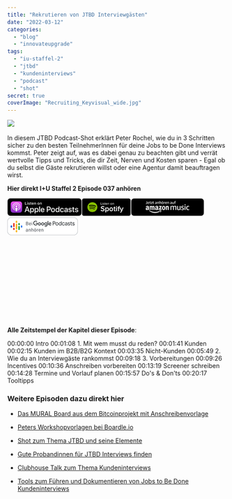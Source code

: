```yaml
---
title: "Rekrutieren von JTBD Interviewgästen"
date: "2022-03-12"
categories:
  - "blog"
  - "innovateupgrade"
tags:
  - "iu-staffel-2"
  - "jtbd"
  - "kundeninterviews"
  - "podcast"
  - "shot"
secret: true
coverImage: "Recruiting_Keyvisual_wide.jpg"
---
```


![](images/Recruiting_Keyvisual_wide-1024x576.jpg)

In diesem JTBD Podcast-Shot erklärt Peter Rochel, wie du in 3 Schritten sicher zu den besten TeilnehmerInnen für deine Jobs to be Done Interviews kommst. Peter zeigt auf, was es dabei genau zu beachten gibt und verrät wertvolle Tipps und Tricks, die dir Zeit, Nerven und Kosten sparen - Egal ob du selbst die Gäste rekrutieren willst oder eine Agentur damit beauftragen wirst.

**Hier direkt I+U Staffel 2 Episode 037 anhören**

[![](images/listen-on-apple-podcast.png)](https://podcasts.apple.com/de/podcast/innovate-upgrade/id1354901024?i=1000532701922)[![](images/listen-on-spotify.png)](https://open.spotify.com/episode/6gCuLsOcwc301CwOq22rHs?si=CGXEazODQO2Rz6_w_2hn1Q)[![](images/ListenOn_AmazonMusic_button_Black_RGB_5X_DE-300x73.png)](https://music.amazon.de/podcasts/4838bd28-7b97-4912-80cb-de39a6c75654/episodes/f4716f13-8add-47d4-aca3-d8ffec15df59/innovate-upgrade-rekrutieren-von-jtbd-interviewg%C3%A4sten)[![jobs to be done podcast](images/DE_Google_Podcasts_Badge_8x-300x76.png)](https://podcasts.google.com/feed/aHR0cHM6Ly96dW04cnkucG9kY2FzdGVyLmRlL29iZXJ3YXNzZXIucnNz/episode/cG9kLThlMWNjYjNjZjFkNDI3Mjk5OTM0YjA3Njc?sa=X&ved=0CAUQkfYCahcKEwj4lsyljPj9AhUAAAAAHQAAAAAQAQ)

<iframe data-cookie-consent="marketing" data-cookieblock-src="https://embed.podcasts.apple.com/us/podcast/rekrutieren-von-jtbd-interviewg%C3%A4sten/id1354901024?i=1000553817519&amp;itsct=podcast_box_player&amp;itscg=30200&amp;ls=1&amp;theme=auto" height="175px" frameborder="0" sandbox="allow-forms allow-popups allow-same-origin allow-scripts allow-top-navigation-by-user-activation" allow="autoplay *; encrypted-media *;" style="width: 100%; max-width: 660px; overflow: hidden; border-radius: 10px; background-color: transparent;"></iframe>

**Alle Zeitstempel der Kapitel dieser Episode**:

00:00:00 Intro
00:01:08 1. Mit wem musst du reden?
00:01:41 Kunden
00:02:15 Kunden im B2B/B2G Kontext
00:03:35 Nicht-Kunden
00:05:49 2. Wie du an Interviewgäste rankommst
00:09:18 3. Vorbereitungen
00:09:26 Incentives
00:10:36 Anschreiben vorbereiten
00:13:19 Screener schreiben
00:14:28 Termine und Vorlauf planen
00:15:57 Do's & Don'ts
00:20:17 Tooltipps

### Weitere Episoden dazu direkt hier

- [Das MURAL Board aus dem Bitcoinprojekt mit Anschreibenvorlage](https://oberwasser-consulting.de/open-source-jtbd-research/)

- [Peters Workshopvorlagen bei Boardle.io](https://www.boardle.io/boards/jtbd-Hypothesis-Building)

- [Shot zum Thema JTBD und seine Elemente](https://oberwasser-consulting.de/der-job-to-be-done-jtbd/)

- [Gute Probandinnen für JTBD Interviews finden](https://oberwasser-consulting.de/gute-kandidaten-fuer-jtbd-interviews/)

- [Clubhouse Talk zum Thema Kundeninterviews](https://oberwasser-consulting.de/podcast043/)

- [Tools zum Führen und Dokumentieren von Jobs to Be Done Kundeninterviews](https://oberwasser-consulting.de/jtbd-tools/)
